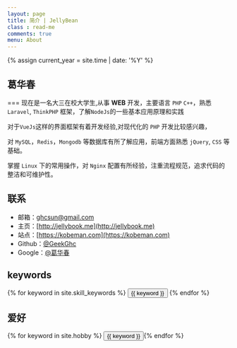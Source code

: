 ```yaml
---
layout: page
title: 简介 | JellyBean
class : read-me
comments: true
menu: About
---
```

{% assign current_year = site.time | date: '%Y' %}

## 葛华春
===
现在是一名大三在校大学生,从事 **WEB** 开发，主要语言 `PHP` `C++`，熟悉 `Laravel`, `ThinkPHP` 框架，了解`NodeJs`的一些基本应用原理和实践

对于`VueJs`这样的界面框架有着开发经验,对现代化的 `PHP` 开发比较感兴趣，

对 `MySQL`，`Redis`，`Mongodb` 等数据库有所了解应用，前端方面熟悉 `jQuery`, `CSS` 等基础。  

掌握 `Linux` 下的常用操作，对 `Nginx` 配置有所经验，注重流程规范，追求代码的整洁和可维护性。

## 联系

- 邮箱：ghcsun@gmail.com
- 主页：[http://jellybook.me](http://jellybook.me)
- 站点：[https://kobeman.com](https://kobeman.com)
- Github：[@GeekGhc](https://gtihub.com/GeekGhc)
- Google：[@葛华春](https://plus.google.com/u/0/108390134136813492774)

## keywords
<div class="btn-inline">
{% for keyword in site.skill_keywords %} <button class="btn btn-outline" type="button">{{ keyword }}</button> {% endfor %}
</div>

## 爱好
<div class="btn-inline">
{% for keyword in site.hobby %} <button class="btn btn-outline" type="button">{{ keyword }}</button>{% endfor %}
</div>